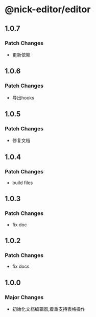 # @nick-editor/editor

## 1.0.7

### Patch Changes

- 更新依赖

## 1.0.6

### Patch Changes

- 导出hooks

## 1.0.5

### Patch Changes

- 修复文档

## 1.0.4

### Patch Changes

- build files

## 1.0.3

### Patch Changes

- fix doc

## 1.0.2

### Patch Changes

- fix docs

## 1.0.0

### Major Changes

- 初始化文档编辑器,着重支持表格操作
